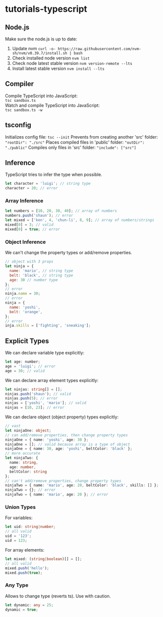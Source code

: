 # tutorials-typescript
## Node.js
Make sure the node.js is up to date:
1. Update nvm `curl -o- https://raw.githubusercontent.com/nvm-sh/nvm/v0.39.7/install.sh | bash`
2. Check installed node version `nvm list`
3. Check node latest stable version `nvm version-remote --lts`
4. Install latest stable version `nvm install --lts`

## Compiler
Compile TypeScript into JavaScript:  
`tsc sandbox.ts`  
Watch and compile TypeScript into JavaScript:  
`tsc sandbox.ts -w`

## tsconfig
Initializes config file:
`tsc --init`
Prevents from creating another 'src' folder:
`"rootDir": "./src"`
Places compiled files in 'public' folder:
`"outDir": "./public"`
Compiles only files in 'src' folder:
`"include": ["src"]`

## Inference
TypeScript tries to infer the type when possible.
```js
let character = 'luigi'; // string type
character = 20; // error
```
### Array Inference
```js
let numbers = [10, 20, 30, 40]; // array of numbers
numbers.push('shaun'); // error
let mixed = ['ken', 4, 'chun-li', 8, 9]; // array of numbers/strings
mixed[0] = 3; // valid
mixed[0] = true; // error
```
### Object Inference
We can't change the property types or add/remove properties.
```js
// object with 3 props
let ninja = {
  name: 'mario', // string type
  belt: 'black', // string type
  age: 30 // number type
};
// error
ninja.name = 30;
// error
ninja = {
  name: 'yoshi',
  belt: 'orange',
};
// error
inja.skills = ['fighting', 'sneaking'];
```
## Explicit Types
We can declare variable type explicitly:
```js
let age: number;
age = 'luigi'; // error
age = 30; // valid
```
We can declare array element types explicitly:
```ts
let ninjas: string[] = [];
ninjas.push('shaun'); // valid
ninjas.push(5); // error
ninjas = ['yoshi', 'mario']; // valid
ninjas = [10, 23]; // error
```
We can declare object (object property) types explicitly:
```ts
// vast
let ninjaOne: object;
// can add/remove properties, then change property types
ninjaOne = { name: 'yoshi', age: 30 };
ninjaOne = []; // valid because array is a type of object
ninjaOne = { name: 30, age: 'yoshi', beltColor: 'black' };
// more accurate
let ninjaTwo: {
  name: string,
  age: number,
  beltColor: string
};
// can't add/remove properties, change property types
ninjaTwo = { name: 'mario', age: 20, beltColor: 'black', skills: [] }; // error
ninjaTwo = {}; // error
ninjaTwo = { name: 'mario', age: 20 }; // error
```
### Union Types
For variables:
```ts
let uid: string|number;
// all valid
uid = '123';
uid = 123;
```
For array elements:
```ts
let mixed: (string|boolean)[] = [];
// all valid 
mixed.push('hello');
mixed.push(true);
```
### Any Type
Allows to change type (reverts ts). Use with caution.
```ts
let dynamic: any = 25;
dynamic = true;
```
